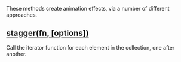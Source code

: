 These methods create animation effects, via a number of different approaches.


## [stagger(fn, \[options\])](/api/stagger/)

Call the iterator function for each element in the collection, one after another.
